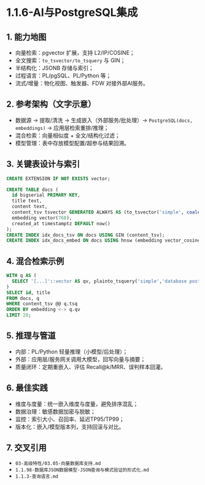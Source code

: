 ﻿# 1.1.6-AI与PostgreSQL集成

## 1. 能力地图

- 向量检索：pgvector 扩展，支持 L2/IP/COSINE；
- 全文搜索：`to_tsvector/to_tsquery` 与 GIN；
- 半结构化：JSONB 存储与索引；
- 过程语言：PL/pgSQL、PL/Python 等；
- 流式/增量：物化视图、触发器、FDW 对接外部AI服务。

## 2. 参考架构（文字示意）

- 数据源 → 提取/清洗 → 生成嵌入（外部服务/批处理）→ `PostgreSQL(docs, embeddings)` → 应用层检索重排/推理；
- 混合检索：向量相似度 + 全文/结构化过滤；
- 模型管理：表中存放模型配置/超参与结果回溯。

## 3. 关键表设计与索引

```sql
CREATE EXTENSION IF NOT EXISTS vector;

CREATE TABLE docs (
  id bigserial PRIMARY KEY,
  title text,
  content text,
  content_tsv tsvector GENERATED ALWAYS AS (to_tsvector('simple', coalesce(content,''))) STORED,
  embedding vector(768),
  created_at timestamptz DEFAULT now()
);
CREATE INDEX idx_docs_tsv ON docs USING GIN (content_tsv);
CREATE INDEX idx_docs_embed ON docs USING hnsw (embedding vector_cosine_ops);
```

## 4. 混合检索示例

```sql
WITH q AS (
  SELECT '[...]'::vector AS qv, plainto_tsquery('simple','database postgresql') AS tsq
)
SELECT id, title
FROM docs, q
WHERE content_tsv @@ q.tsq
ORDER BY embedding <-> q.qv
LIMIT 20;
```

## 5. 推理与管道

- 内部：PL/Python 轻量推理（小模型/后处理）；
- 外部：应用层/服务网关调用大模型，回写向量与摘要；
- 质量闭环：定期重嵌入、评估 Recall@k/MRR、误判样本回灌。

## 6. 最佳实践

- 维度与度量：统一嵌入维度与度量，避免排序混乱；
- 数据治理：敏感数据加密与脱敏；
- 监控：索引大小、召回率、延迟TP95/TP99；
- 版本化：嵌入/模型版本列，支持回滚与对比。

## 7. 交叉引用

- `03-高级特性/03.05-向量数据库支持.md`
- `1.1.98-数据库JSON数据模型-JSON查询与模式验证的形式化.md`
- `1.1.3-查询语言.md`
